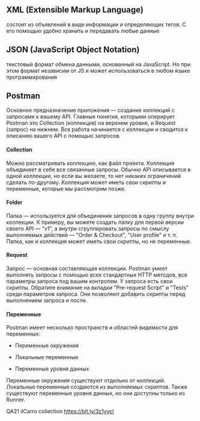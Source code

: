 ## XML (Extensible Markup Language)
состоит из объявлений в виде информации и определяющих тегов. С его помощью удобно хранить и передавать любые данные

## JSON (JavaScript Object Notation)
текстовый формат обмена данными, основанный на JavaScript. Но при этом формат независим от JS и может использоваться в любом языке программирования

## Postman

Основное предназначение приложения — создание коллекций с запросами к вашему API.
Главные понятия, которыми оперирует Postman это Collection (коллекция) на верхнем уровне, и Request (запрос) на нижнем. Вся работа начинается с коллекции и сводится к описанию вашего API с помощью запросов.

#### Collection

Можно рассматривать коллекцию, как файл проекта. Коллекция объединяет в себе все связанные запросы. Обычно API описывается в одной коллекции, но если вы желаете, то нет никаких ограничений сделать по-другому. Коллекция может иметь свои скрипты и переменные, которые мы рассмотрим позже.

#### Folder

Папка — используется для объединения запросов в одну группу внутри коллекции. К примеру, вы можете создать папку для первой версии своего API — "v1", а внутри сгруппировать запросы по смыслу выполняемых действий — "Order & Checkout", "User profile" и т. п. Папка, как и коллекция может иметь свои скрипты, но не переменные.

#### Request

Запрос — основная составляющая коллекции. Postman умеет выполнять запросы с помощью всех стандартных HTTP методов, все параметры запроса под вашим контролем. У запроса есть свои скрипты. Обратите внимание на вкладки "Pre-request Script" и "Tests" среди параметров запроса. Они позволяют добавить скрипты перед выполнением запроса и после.

#### Переменные

Postman имеет несколько пространств и областей видимости для переменных:

- Переменные окружения

- Локальные переменные

- Переменные уровня данных

Переменные окружения существуют отдельно от коллекций. Локальные переменные создаются из выполняемых скриптов. Также существуют переменные уровня данных, но они доступны только из Runner.

QA21 ilCarro collection https://bit.ly/3z1yycl